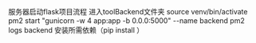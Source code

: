 服务器启动flask项目流程
进入toolBackend文件夹
source venv/bin/activate
pm2 start "gunicorn -w 4 app:app -b 0.0.0:5000" --name backend
pm2 logs backend
安装所需依赖（pip install ）
